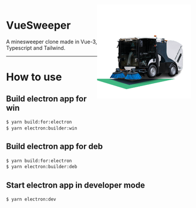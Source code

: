 <img align="right" alt="LOGO" src="electron/vuesweeper.png" width="256" height="256">

# VueSweeper

A minesweeper clone made in Vue-3, Typescript and Tailwind.


---

# How to use

## Build electron app for win

```bash
$ yarn build:for:electron
$ yarn electron:builder:win
```

## Build electron app for deb

```bash
$ yarn build:for:electron
$ yarn electron:builder:deb
```

## Start electron app in developer mode

```bash
$ yarn electron:dev
```
